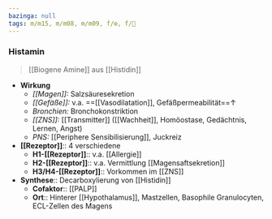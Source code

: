 ```yaml
---
bazinga: null
tags: m/m15, m/m08, m/m09, f/⚙️, f/🦠
---
```

### Histamin 
> [[Biogene Amine]] aus [[Histidin]]
- **Wirkung**
	- *[[Magen]]:* Salzsäuresekretion
	- *[[Gefäße]]:* v.a. ==[[Vasodilatation]], Gefäßpermeabilität==↑ 
	- *Bronchien:* Bronchokonstriktion
	- *[[ZNS]]:* [[Transmitter]] ([[Wachheit]], Homöostase, Gedächtnis, Lernen, Angst)
	- *PNS:* [[Periphere Sensibilisierung]], Juckreiz
- **[[Rezeptor]]**:: 4 verschiedene
	- **H1-[[Rezeptor]]**:: v.a. [[Allergie]]
	- **H2-[[Rezeptor]]**:: v.a. Vermittlung [[Magensaftsekretion]]
	- **H3/H4-[[Rezeptor]]**:: Vorkommen im [[ZNS]]
- **Synthese**:: Decarboxylierung von [[Histidin]]
	- **Cofaktor**:: [[PALP]]
	- **Ort**:: Hinterer [[Hypothalamus]], Mastzellen, Basophile Granulocyten, ECL-Zellen des Magens
